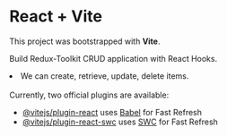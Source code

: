 # React + Vite

This project was bootstrapped with **Vite**.

Build Redux-Toolkit CRUD application with React Hooks.
<li>We can create, retrieve, update, delete items.</li>
<br/>
Currently, two official plugins are available:

- [@vitejs/plugin-react](https://github.com/vitejs/vite-plugin-react/blob/main/packages/plugin-react/README.md) uses [Babel](https://babeljs.io/) for Fast Refresh
- [@vitejs/plugin-react-swc](https://github.com/vitejs/vite-plugin-react-swc) uses [SWC](https://swc.rs/) for Fast Refresh
